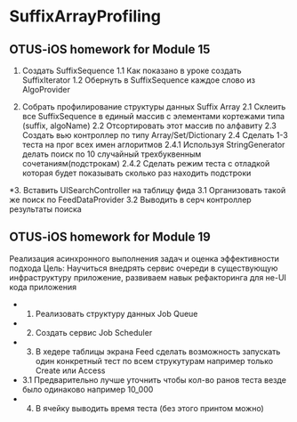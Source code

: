 # SuffixArrayProfiling
## OTUS-iOS homework for Module 15

1. Создать SuffixSequence
1.1 Как показано в уроке создать SuffixIterator
1.2 Обернуть в SuffixSequence каждое слово из AlgoProvider

2. Собрать профилирование структуры данных Suffix Array
2.1 Склеить все SuffixSequence в единый массив с элементами кортежами типа (suffix, algoName)
2.2 Отсортировать этот массив по алфавиту
2.3 Создать вью контроллер по типу Array/Set/Dictionary
2.4 Сделать 1-3 теста на прог всех имен аглоритмов
2.4.1 Используя StringGenerator делать поиск по 10 случайный трехбуквенным сочетаниям(подстрокам)
2.4.2 Сделать режим теста с отладкой которая будет показывать сколько раз находить подстроки

*3. Вставить UISearchController на таблицу фида
3.1 Организовать такой же поиск по FeedDataProvider
3.2 Выводить в серч контроллер результаты поиска

## OTUS-iOS homework for Module 19

Реализация асинхронного выполнения задач и оценка эффективности подхода
Цель: Научиться внедрять сервис очереди в существующую инфраструктуру приложение, развиваем навык рефакторинга для не-UI кода приложения
* 1. Реализовать структуру данных Job Queue
* 2. Создать сервис Job Scheduler
* 3. В хедере таблицы экрана Feed сделать возможность запускать один конкретный тест по всем струкутурам например только Create или Access
* 3.1 Предварительно лучше уточнить чтобы кол-во ранов теста везде было одинаково например 10_000
* 4. В ячейку выводить время теста (без этого принтом можно)
